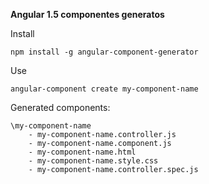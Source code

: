 **Angular 1.5 componentes generatos**

Install

`npm install -g angular-component-generator`

Use

`angular-component create my-component-name`

Generated components:

    \my-component-name
        - my-component-name.controller.js
        - my-component-name.component.js
        - my-component-name.html
        - my-component-name.style.css
        - my-component-name.controller.spec.js
